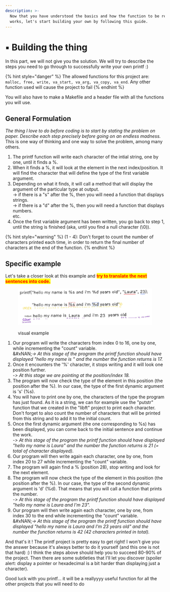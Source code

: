 ```yaml
---
description: >-
  Now that you have understood the basics and how the function to be replicated
  works, let's start building your own by following this guide.
---
```


# ▪️ Building the thing

In this part, we will not give you the solution. We will try to describe the steps you need to go through to successfully write your own printf :)

{% hint style="danger" %}
The allowed functions for this project are: `malloc, free, write, va_start, va_arg, va_copy, va_end`. Any other function used will cause the project to fail
{% endhint %}

You will also have to make a Makefile and a header file with all the functions you will use.



## General Formulation

_The thing I love to do before coding is to start by stating the problem on paper. Describe each step precisely before going on an endless madness._ This is one way of thinking and one way to solve the problem, among many others.

1. The printf function will write each character of the intial string, one by one, until it finds a %.
2. When it finds a %, it will look at the element in the next index/position. It will find the character that will define the type of the first variable argument.&#x20;
3. Depending on what it finds, it will call a method that will display the argument of the particular type at output.\
   -> if there is a "s" after the %, then you will need a function that displays strings.\
   -> if there is a "d" after the %, then you will need a function that displays numbers.\
   etc.
4. Once the first variable argument has been written, you go back to step 1, until the string is finished (aka, until you find a null character (\0)).

{% hint style="warning" %}
(1 - 4): Don't forget to count the number of characters printed each time, in order to return the final number of characters at the end of the function.
{% endhint %}



## Specific example

Let's take a closer look at this example and <mark style="color:red;">**try to translate the next sentences into code.**</mark>&#x20;

<figure><img src="../../.gitbook/assets/process.PNG" alt=""><figcaption><p>visual example</p></figcaption></figure>

1. Our program will write the characters from index 0 to 16, one by one, while incrementing the "count" variable. \
   &#xNAN;_-> At this stage of the program the printf function should have displayed "hello my name is " and the number the function returns is 17._
2. Once it encounters the '%' character, it stops writing and it will look one position further. \
   -_> At this stage we are pointing at the position/index 18._
3. The program will now check the type of the element in this position (the position after the %). In our case, the type of the first dynamic argument is 's' (%s).
4. You will have to print one by one, the characters of the type the program has just found. As it is a string, we can for example use the "putstr" function that we created in the "libft" project to print each character. Don't forget to also count the number of characters that will be printed from this string and to add it to the initial count.
5. Once the first dynamic argument (the one corresponding to %s) has been displayed, you can come back to the initial sentence and continue the work.\
   -_> At this stage of the program the printf function should have displayed "hello my name is Laura" and the number the function returns is 21 (= total of character displayed)._
6. Our program will then write again each character, one by one, from index 20 to 27 while incrementing the "count" variable.
7. The program will again find a % (position 28), stop writing and look for the next element.
8. The program will now check the type of the element in this position (the position after the %). In our case, the type of the second dynamic argument is 'd' (%d). That means that you will call a function that prints the number. \
   -_> At this stage of the program the printf function should have displayed "hello my name is Laura and I'm 23"._
9. Our program will then write again each character, one by one, from index 30 to the end while incrementing the "count" variable.\
   &#xNAN;_-> At this stage of the program the printf function should have displayed "hello my name is Laura and I'm 23 years old" and the number the function returns is 42 (42 characters printed in total)._



And that's it ! The printf project is pretty easy to get right! I won't give you the answer because it's always better to do it yourself (and this one is not that hard) :) I think the steps above should help you to succeed 80-90% of the project. Then there are some subtleties that I'll let you discover (spoiler alert: display a pointer or hexadecimal is a bit harder than displaying just a character).

Good luck with you printf... it will be a reallyyyy useful function for all the other projects that you will need to do&#x20;
